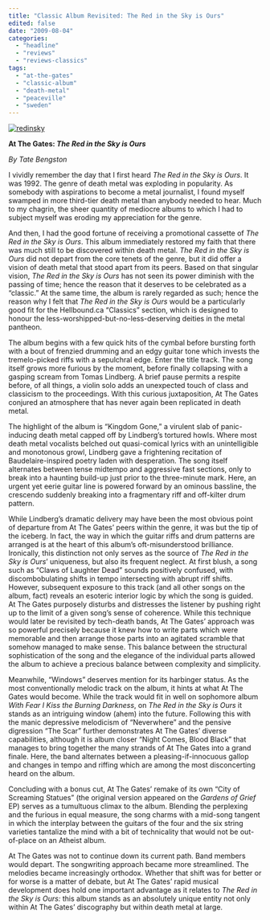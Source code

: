 ```yaml
---
title: "Classic Album Revisited: The Red in the Sky is Ours"
edited: false
date: "2009-08-04"
categories:
  - "headline"
  - "reviews"
  - "reviews-classics"
tags:
  - "at-the-gates"
  - "classic-album"
  - "death-metal"
  - "peaceville"
  - "sweden"
---
```


[![redinsky](http://www.hellbound.ca/wp-content/uploads/2009/08/redinsky-300x300.jpg "redinsky")](http://www.hellbound.ca/wp-content/uploads/2009/08/redinsky.jpg)

**At The Gates: _The Red in the Sky is Ours_**

_By Tate Bengston_

I vividly remember the day that I first heard _The Red in the Sky is Ours_. It was 1992. The genre of death metal was exploding in popularity. As somebody with aspirations to become a metal journalist, I found myself swamped in more third-tier death metal than anybody needed to hear. Much to my chagrin, the sheer quantity of mediocre albums to which I had to subject myself was eroding my appreciation for the genre.

And then, I had the good fortune of receiving a promotional cassette of _The Red in the Sky is Ours_. This album immediately restored my faith that there was much still to be discovered within death metal. _The Red in the Sky is Ours_ did not depart from the core tenets of the genre, but it did offer a vision of death metal that stood apart from its peers. Based on that singular vision, _The Red in the Sky is Ours_ has not seen its power diminish with the passing of time; hence the reason that it deserves to be celebrated as a “classic.” At the same time, the album is rarely regarded as such; hence the reason why I felt that _The Red in the Sky is Ours_ would be a particularly good fit for the Hellbound.ca “Classics” section, which is designed to honour the less-worshipped-but-no-less-deserving deities in the metal pantheon.

The album begins with a few quick hits of the cymbal before bursting forth with a bout of frenzied drumming and an edgy guitar tone which invests the tremelo-picked riffs with a sepulchral edge. Enter the title track. The song itself grows more furious by the moment, before finally collapsing with a gasping scream from Tomas Lindberg. A brief pause permits a respite before, of all things, a violin solo adds an unexpected touch of class and classicism to the proceedings. With this curious juxtaposition, At The Gates conjured an atmosphere that has never again been replicated in death metal.

The highlight of the album is “Kingdom Gone,” a virulent slab of panic-inducing death metal capped off by Lindberg’s tortured howls. Where most death metal vocalists belched out quasi-comical lyrics with an unintelligible and monotonous growl, Lindberg gave a frightening recitation of Baudelaire-inspired poetry laden with desperation. The song itself alternates between tense midtempo and aggressive fast sections, only to break into a haunting build-up just prior to the three-minute mark. Here, an urgent yet eerie guitar line is powered forward by an ominous bassline, the crescendo suddenly breaking into a fragmentary riff and off-kilter drum pattern.

While Lindberg’s dramatic delivery may have been the most obvious point of departure from At The Gates’ peers within the genre, it was but the tip of the iceberg. In fact, the way in which the guitar riffs and drum patterns are arranged is at the heart of this album’s oft-misunderstood brilliance. Ironically, this distinction not only serves as the source of _The Red in the Sky is Ours_’ uniqueness, but also its frequent neglect. At first blush, a song such as “Claws of Laughter Dead” sounds positively confused, with discombobulating shifts in tempo intersecting with abrupt riff shifts. However, subsequent exposure to this track (and all other songs on the album, fact) reveals an esoteric interior logic by which the song is guided. At The Gates purposely disturbs and distresses the listener by pushing right up to the limit of a given song’s sense of coherence. While this technique would later be revisited by tech-death bands, At The Gates’ approach was so powerful precisely because it knew how to write parts which were memorable and then arrange those parts into an agitated scramble that somehow managed to make sense. This balance between the structural sophistication of the song and the elegance of the individual parts allowed the album to achieve a precious balance between complexity and simplicity.

Meanwhile, “Windows” deserves mention for its harbinger status. As the most conventionally melodic track on the album, it hints at what At The Gates would become. While the track would fit in well on sophomore album _With Fear I Kiss the Burning Darkness_, on _The Red in the Sky is Ours_ it stands as an intriguing window (ahem) into the future. Following this with the manic depressive melodicism of “Neverwhere” and the pensive digression “The Scar” further demonstrates At The Gates’ diverse capabilities, although it is album closer “Night Comes, Blood Black” that manages to bring together the many strands of At The Gates into a grand finale. Here, the band alternates between a pleasing-if-innocuous gallop and changes in tempo and riffing which are among the most disconcerting heard on the album.

Concluding with a bonus cut, At The Gates’ remake of its own “City of Screaming Statues” (the original version appeared on the _Gardens of Grief_ EP) serves as a tumultuous climax to the album. Blending the perplexing and the furious in equal measure, the song charms with a mid-song tangent in which the interplay between the guitars of the four and the six string varieties tantalize the mind with a bit of technicality that would not be out-of-place on an Atheist album.

At The Gates was not to continue down its current path. Band members would depart. The songwriting approach became more streamlined. The melodies became increasingly orthodox. Whether that shift was for better or for worse is a matter of debate, but At The Gates’ rapid musical development does hold one important advantage as it relates to _The Red in the Sky is Ours:_ this album stands as an absolutely unique entity not only within At The Gates’ discography but within death metal at large.
